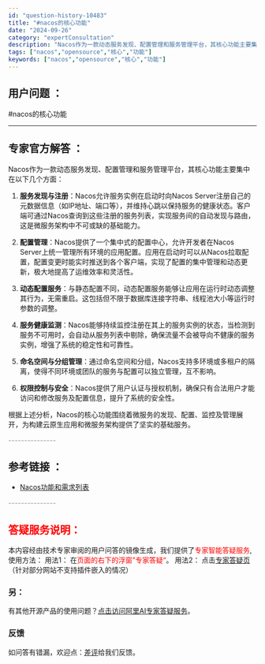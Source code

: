 ```yaml
---
id: "question-history-10483"
title: "#nacos的核心功能"
date: "2024-09-26"
category: "expertConsultation"
description: "Nacos作为一款动态服务发现、配置管理和服务管理平台，其核心功能主要集中在以下几个方面：1. **服务发现与注册**：Nacos允许服务实例在启动时向Nacos Server注册自己的元数据信息（如IP地址、端口等），并维持心跳以保持服务的健康状态。客户端可通过Nacos查询到这些注册的服务列表，"
tags: ["nacos","opensource","核心","功能"]
keywords: ["nacos","opensource","核心","功能"]
---
```


## 用户问题 ： 
 #nacos的核心功能  

---------------
## 专家官方解答 ：

Nacos作为一款动态服务发现、配置管理和服务管理平台，其核心功能主要集中在以下几个方面：

1. **服务发现与注册**：Nacos允许服务实例在启动时向Nacos Server注册自己的元数据信息（如IP地址、端口等），并维持心跳以保持服务的健康状态。客户端可通过Nacos查询到这些注册的服务列表，实现服务间的自动发现与路由，这是微服务架构中不可或缺的基础能力。

2. **配置管理**：Nacos提供了一个集中式的配置中心，允许开发者在Nacos Server上统一管理所有环境的应用配置。应用在启动时可以从Nacos拉取配置，配置变更时能实时推送到各个客户端，实现了配置的集中管理和动态更新，极大地提高了运维效率和灵活性。

3. **动态配置服务**：与静态配置不同，动态配置服务能够让应用在运行时动态调整其行为，无需重启。这包括但不限于数据库连接字符串、线程池大小等运行时参数的调整。

4. **服务健康监测**：Nacos能够持续监控注册在其上的服务实例的状态，当检测到服务不可用时，会自动从服务列表中剔除，确保流量不会被导向不健康的服务实例，增强了系统的稳定性和可靠性。

5. **命名空间与分组管理**：通过命名空间和分组，Nacos支持多环境或多租户的隔离，使得不同环境或团队的服务与配置可以独立管理，互不影响。

6. **权限控制与安全**：Nacos提供了用户认证与授权机制，确保只有合法用户才能访问和修改服务及配置信息，提升了系统的安全性。

根据上述分析，Nacos的核心功能围绕着微服务的发现、配置、监控及管理展开，为构建云原生应用和微服务架构提供了坚实的基础服务。


<font color="#949494">---------------</font> 


## 参考链接 ：

* [Nacos功能和需求列表](https://nacos.io/docs/latest/archive/feature-list)


 <font color="#949494">---------------</font> 
 


## <font color="#FF0000">答疑服务说明：</font> 

本内容经由技术专家审阅的用户问答的镜像生成，我们提供了<font color="#FF0000">专家智能答疑服务</font>,使用方法：
用法1： 在<font color="#FF0000">页面的右下的浮窗”专家答疑“</font>。
用法2： 点击[专家答疑页](https://answer.opensource.alibaba.com/docs/intro)（针对部分网站不支持插件嵌入的情况）
### 另：


有其他开源产品的使用问题？[点击访问阿里AI专家答疑服务](https://answer.opensource.alibaba.com/docs/intro)。
### 反馈
如问答有错漏，欢迎点：[差评](https://ai.nacos.io/user/feedbackByEnhancerGradePOJOID?enhancerGradePOJOId=13680)给我们反馈。
